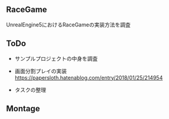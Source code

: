 ## RaceGame
UnrealEngine5におけるRaceGameの実装方法を調査

## ToDo
* サンプルプロジェクトの中身を調査

* 画面分割プレイの実装
https://papersloth.hatenablog.com/entry/2018/01/25/214954

* タスクの整理


## Montage